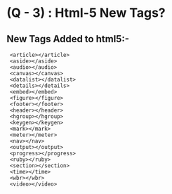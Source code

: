 # (Q - 3) : Html-5 New Tags?
 
## New Tags Added to html5:-

     <article></article>
     <aside></aside>
     <audio></audio>
     <canvas></canvas>
     <datalist></datalist>
     <details></details>
     <embed></embed>
     <figure></figure>
     <footer></footer>
     <header></header>
     <hgroup></hgroup>
     <keygen></keygen>
     <mark></mark>
     <meter></meter>
     <nav></nav>
     <output></output>
     <progress></progress>
     <ruby></ruby>
     <section></section>
     <time></time>
     <wbr></wbr>
     <video></video>
